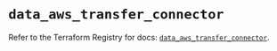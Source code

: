 # `data_aws_transfer_connector`

Refer to the Terraform Registry for docs: [`data_aws_transfer_connector`](https://registry.terraform.io/providers/hashicorp/aws/6.3.0/docs/data-sources/transfer_connector).
